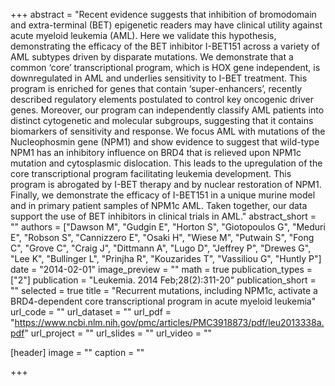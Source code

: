 +++
abstract = "Recent evidence suggests that inhibition of bromodomain and extra-terminal (BET) epigenetic readers may have clinical utility against acute myeloid leukemia (AML). Here we validate this hypothesis, demonstrating the efficacy of the BET inhibitor I-BET151 across a variety of AML subtypes driven by disparate mutations. We demonstrate that a common ‘core’ transcriptional program, which is HOX gene independent, is downregulated in AML and underlies sensitivity to I-BET treatment. This program is enriched for genes that contain ‘super-enhancers’, recently described regulatory elements postulated to control key oncogenic driver genes. Moreover, our program can independently classify AML patients into distinct cytogenetic and molecular subgroups, suggesting that it contains biomarkers of sensitivity and response. We focus AML with mutations of the Nucleophosmin gene (NPM1) and show evidence to suggest that wild-type NPM1 has an inhibitory influence on BRD4 that is relieved upon NPM1c mutation and cytosplasmic dislocation. This leads to the upregulation of the core transcriptional program facilitating leukemia development. This program is abrogated by I-BET therapy and by nuclear restoration of NPM1. Finally, we demonstrate the efficacy of I-BET151 in a unique murine model and in primary patient samples of NPM1c AML. Taken together, our data support the use of BET inhibitors in clinical trials in AML."
abstract_short = ""
authors = ["Dawson M", "Gudgin E", "Horton S", "Giotopoulos G", "Meduri E", "Robson S", "Cannizzero E", "Osaki H", "Wiese M", "Putwain S", "Fong C", "Grove C", "Craig J", "Dittmann A", "Lugo D", "Jeffrey P", "Drewes G", "Lee K", "Bullinger L", "Prinjha R", "Kouzarides T", "Vassiliou G", "Huntly P"]
date = "2014-02-01"
image_preview = ""
math = true
publication_types = ["2"]
publication = "Leukemia. 2014 Feb;28(2):311-20"
publication_short = ""
selected = true
title = "Recurrent mutations, including NPM1c, activate a BRD4-dependent core transcriptional program in acute myeloid leukemia"
url_code = ""
url_dataset = ""
url_pdf = "https://www.ncbi.nlm.nih.gov/pmc/articles/PMC3918873/pdf/leu2013338a.pdf"
url_project = ""
url_slides = ""
url_video = ""

[header]
image = ""
caption = ""

+++

